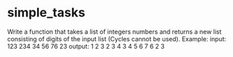 # simple_tasks

Write a function that takes a list of integers
numbers and returns a new list consisting of
digits of the input list (Cycles cannot be used).
Example:
input: 123 234 34 56 76 23
output: 1 2 3 2 3 4 3 4 5 6 7 6 2 3